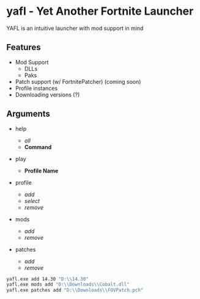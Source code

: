 # **yafl - Yet Another Fortnite Launcher**
YAFL is an intuitive launcher with mod support in mind

## Features
- Mod Support
    - DLLs
    - Paks
- Patch support (w/ FortnitePatcher) (coming soon)
- Profile instances
- Downloading versions (?)

## Arguments
- help
    - *all*
    - **Command**

- play
    - **Profile Name**

- profile
    - *add*
    - *select*
    - *remove*

- mods
    - *add*
    - *remove*

- patches
    - *add*
    - *remove*

```bat
yafl.exe add 14.30 "D:\\14.30"
yafl.exe mods add "D:\\Downloads\\Cobalt.dll"
yafl.exe patches add "D:\\Downloads\\FOVPatch.pch"
```